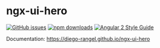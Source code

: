 # ngx-ui-hero

[![GitHub issues](https://img.shields.io/github/issues/diego-rangel/ngx-ui-hero.svg)](https://github.com/diego-rangel/ngx-ui-hero/issues)
[![npm downloads](https://img.shields.io/npm/dm/ngx-ui-hero.svg)](https://npmjs.com/package/ngx-ui-hero)
[![Angular 2 Style Guide](https://mgechev.github.io/angular2-style-guide/images/badge.svg)](https://github.com/mgechev/angular2-style-guide)

Documentation: https://diego-rangel.github.io/ngx-ui-hero
